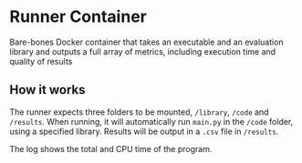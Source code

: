 # Runner Container
Bare-bones Docker container that takes an executable and an evaluation library and outputs a full array of metrics, including execution time and quality of results

## How it works
The runner expects three folders to be mounted, `/library`, `/code` and `/results`. When running, it will automatically run `main.py` in the `/code` folder, using a specified library. Results will be output in a `.csv` file in `/results`.

The log shows the total and CPU time of the program.